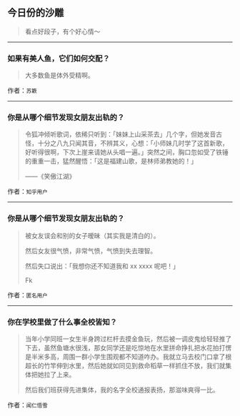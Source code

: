 ## 今日份的沙雕

> 看点好段子，有个好心情～


 
---

### 如果有美人鱼，它们如何交配？

> 大多数鱼是体外受精啊。


作者：`苏簌`

---

### 你是从哪个细节发现女朋友出轨的？

> 令狐冲倾听歌词，依稀只听到：「妹妹上山采茶去」几个字，但她发音古怪，十分之八九只闻其音，不辨其义，心想：「小师妹几时学了这首新歌，好听得很啊，下次上崖来请她从头唱一遍。」突然之间，胸口忽如受了铁锤的重重一击，猛然醒悟：「这是福建山歌，是林师弟教她的！」
> 
> ——《笑傲江湖》


作者：`知乎用户`

---

### 你是从哪个细节发现女朋友出轨的？

> 被女友误会和别的女子暧昧（其实我是清白的）。
> 
> 然后女友很气愤，非常气愤，气愤到失去理智。
> 
> 然后失口说出：「我想你还不知道我和 xx xxxx 呢吧！」
> 
> Fk


作者：`匿名用户`

---

### 你在学校里做了什么事全校皆知？

> 当年小学同班一女生半身跨过栏杆去摸金鱼玩，然后被一调皮鬼给轻轻推了下去，虽然鱼塘水很浅，那女同学还是吃惊地在水里拼命挣扎把水花拍打愣是半米多高，周围一群小学生围观都不知道咋办。我就立马去校门口拿了根超长的竹竿伸到水里，然后她就如同见到救命稻草一样抓住不放，我们就集体把她拉了上来。
> 
> 然后我们班获得先进集体，我的名字全校通报表扬，那滋味爽得一比。


作者：`闻仁悟雪`